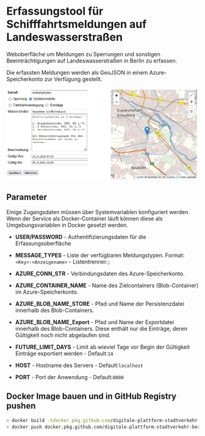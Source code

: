 # Erfassungstool für Schifffahrtsmeldungen auf Landeswasserstraßen

Weboberfläche um Meldungen zu Sperrungen und sonstigen Beeinträchtigungen auf Landeswasserstraßen in Berlin zu erfassen.

Die erfassten Meldungen werden als GeoJSON in einem Azure-Speicherkonto zur Verfügung gestellt.

![Erfassungsoberfläche](lawabe.png)


## Parameter

Einige Zugangsdaten müssen über Systemvariablen konfiguriert werden.
Wenn der Service als Docker-Container läuft können diese als Umgebungsvariablen in Docker gesetzt werden.

* **USER/PASSWORD** - Authentifizierungsdaten für die Erfassungsoberfläche
* **MESSAGE_TYPES** - Liste der verfügbaren Meldungstypen. Format:```<Key>:<Anzeigename>``` - Listentrenner:```;``` 


* **AZURE_CONN_STR** - Verbindungsdaten des Azure-Speicherkonto.
* **AZURE_CONTAINER_NAME** - Name des Zielcontainers (Blob-Container) im Azure-Speicherkonto.
* **AZURE_BLOB_NAME_STORE** - Pfad und Name der Persistenzdatei innerhalb des Blob-Containers.
* **AZURE_BLOB_NAME_Export** - Pfad und Name der Exportdatei innerhalb des Blob-Containers. Diese enthält nur die Einträge, deren Gültigkeit noch nicht abgelaufen sind. 

* **FUTURE_LIMIT_DAYS** - Limit ab wieviel Tage vor Begin der Gültigkeit Einträge exportiert werden - Default:```14```

* **HOST** - Hostname des Servers - Default:```localhost```
* **PORT** - Port der Anwendung - Default:```8000```

## Docker Image bauen und in GitHub Registry pushen

```bash
> docker build -tdocker.pkg.github.com/digitale-plattform-stadtverkehr-berlin/lawabe/lawabe:<TAG> .
> docker push docker.pkg.github.com/digitale-plattform-stadtverkehr-berlin/lawabe/lawabe:<TAG>
```
